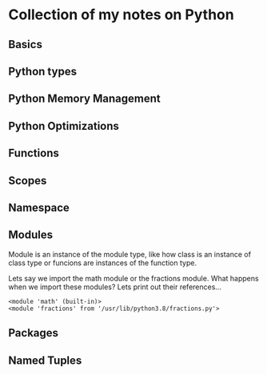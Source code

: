 # Collection of my notes on Python #

## Basics ##

## Python types ##

## Python Memory Management ##

## Python Optimizations ##

## Functions ##

## Scopes ##

## Namespace ##

## Modules ##

Module is an instance of the module type, like how class is an instance of class type or funcions are instances of the function type.

Lets say we import the math module or the fractions module. What happens when we import these modules?
Lets print out their references...
```
<module 'math' (built-in)>
<module 'fractions' from '/usr/lib/python3.8/fractions.py'>
```

## Packages ##

## Named Tuples ##